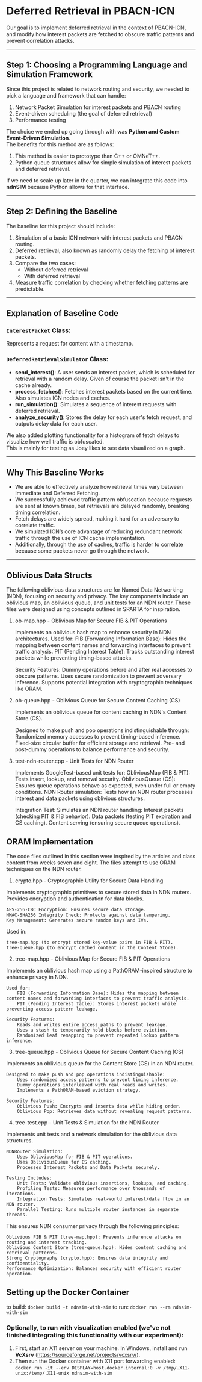 # Deferred Retrieval in PBACN-ICN

Our goal is to implement deferred retrieval in the context of PBACN-ICN, and modify how interest packets are fetched to obscure traffic patterns and prevent correlation attacks.

---

## Step 1: Choosing a Programming Language and Simulation Framework

Since this project is related to network routing and security, we needed to pick a language and framework that can handle:
1. Network Packet Simulation for interest packets and PBACN routing
2. Event-driven scheduling (the goal of deferred retrieval)
3. Performance testing

The choice we ended up going through with was **Python and Custom Event-Driven Simulation**.  
The benefits for this method are as follows:
1. This method is easier to prototype than C++ or OMNeT++.
2. Python queue structures allow for simple simulation of interest packets and deferred retrieval.

If we need to scale up later in the quarter, we can integrate this code into **ndnSIM** because Python allows for that interface.

---

## Step 2: Defining the Baseline

The baseline for this project should include:
1. Simulation of a basic ICN network with interest packets and PBACN routing.
2. Deferred retrieval, also known as randomly delay the fetching of interest packets.
3. Compare the two cases:
   - Without deferred retrieval
   - With deferred retrieval
4. Measure traffic correlation by checking whether fetching patterns are predictable.

---

## Explanation of Baseline Code

### `InterestPacket` Class:
Represents a request for content with a timestamp.

### `DeferredRetrievalSimulator` Class:
- **send_interest()**: A user sends an interest packet, which is scheduled for retrieval with a random delay. Given of course the packet isn't in the cache already.
- **process_fetches()**: Fetches interest packets based on the current time. Also simulates ICN nodes and caches.
- **run_simulation()**: Simulates a sequence of interest requests with deferred retrieval.
- **analyze_security()**: Stores the delay for each user's fetch request, and outputs delay data for each user.

We also added plotting functionality for a histogram of fetch delays to visualize how well traffic is obfuscated.  
This is mainly for testing as Joey likes to see data visualized on a graph.

---

## Why This Baseline Works

- We are able to effectively analyze how retrieval times vary between Immediate and Deferred Fetching.
- We successfully achieved traffic pattern obfuscation because requests are sent at known times, but retrievals are delayed randomly, breaking timing correlation.
- Fetch delays are widely spread, making it hard for an adversary to correlate traffic.
- We simulated ICN’s core advantage of reducing redundant network traffic through the use of ICN cache implementation.
- Additionally, through the use of caches, traffic is harder to correlate because some packets never go through the network.

---

## Oblivious Data Structs
The following oblivious data structures are for Named Data Networking (NDN), focusing on security and privacy. The key components include an oblivious map, an oblivious queue, and unit tests for an NDN router. These files were designed using concepts outlined in SPARTA for inspiration.

1. ob-map.hpp - Oblivious Map for Secure FIB & PIT Operations

    Implements an oblivious hash map to enhance security in NDN architectures.
    Used for:
        FIB (Forwarding Information Base): Hides the mapping between content names and forwarding interfaces to prevent traffic analysis.
        PIT (Pending Interest Table): Tracks outstanding interest packets while preventing timing-based attacks.
        
    Security Features:
        Dummy operations before and after real accesses to obscure patterns.
        Uses secure randomization to prevent adversary inference.
        Supports potential integration with cryptographic techniques like ORAM.

2. ob-queue.hpp - Oblivious Queue for Secure Content Caching (CS)

    Implements an oblivious queue for content caching in NDN's Content Store (CS).

    Designed to make push and pop operations indistinguishable through:
        Randomized memory accesses to prevent timing-based inference.
        Fixed-size circular buffer for efficient storage and retrieval.
        Pre- and post-dummy operations to balance performance and security.

3. test-ndn-router.cpp - Unit Tests for NDN Router

    Implements GoogleTest-based unit tests for:
        ObliviousMap (FIB & PIT): Tests insert, lookup, and removal security.
        ObliviousQueue (CS): Ensures queue operations behave as expected, even under full or empty conditions.
        NDN Router simulation: Tests how an NDN router processes interest and data packets using oblivious structures.

    Integration Test: Simulates an NDN router handling:
        Interest packets (checking PIT & FIB behavior).
        Data packets (testing PIT expiration and CS caching).
        Content serving (ensuring secure queue operations).

## ORAM Implementation
The code files outlined in this section were inspired by the articles and class content from weeks seven and eight. The files attempt to use ORAM techniques on the NDN router.

1. crypto.hpp - Cryptographic Utility for Secure Data Handling

Implements cryptographic primitives to secure stored data in NDN routers. Provides encryption and authentication for data blocks.

    AES-256-CBC Encryption: Ensures secure data storage.
    HMAC-SHA256 Integrity Check: Protects against data tampering.
    Key Management: Generates secure random keys and IVs.

Used in:

    tree-map.hpp (to encrypt stored key-value pairs in FIB & PIT).
    tree-queue.hpp (to encrypt cached content in the Content Store).

2. tree-map.hpp - Oblivious Map for Secure FIB & PIT Operations

Implements an oblivious hash map using a PathORAM-inspired structure to enhance privacy in NDN.

    Used for:
        FIB (Forwarding Information Base): Hides the mapping between content names and forwarding interfaces to prevent traffic analysis.
        PIT (Pending Interest Table): Stores interest packets while preventing access pattern leakage.

    Security Features:
        Reads and writes entire access paths to prevent leakage.
        Uses a stash to temporarily hold blocks before eviction.
        Randomized leaf remapping to prevent repeated lookup pattern inference.

3. tree-queue.hpp - Oblivious Queue for Secure Content Caching (CS)

Implements an oblivious queue for the Content Store (CS) in an NDN router.

    Designed to make push and pop operations indistinguishable:
        Uses randomized access patterns to prevent timing inference.
        Dummy operations interleaved with real reads and writes.
        Implements a PathORAM-based eviction strategy.

    Security Features:
        Oblivious Push: Encrypts and inserts data while hiding order.
        Oblivious Pop: Retrieves data without revealing request patterns.

4. tree-test.cpp - Unit Tests & Simulation for the NDN Router

Implements unit tests and a network simulation for the oblivious data structures.

    NDNRouter Simulation:
        Uses ObliviousMap for FIB & PIT operations.
        Uses ObliviousQueue for CS caching.
        Processes Interest Packets and Data Packets securely.

    Testing Includes:
        Unit Tests: Validate oblivious insertions, lookups, and caching.
        Profiling Tests: Measures performance over thousands of iterations.
        Integration Tests: Simulates real-world interest/data flow in an NDN router.
        Parallel Testing: Runs multiple router instances in separate threads.
        
This ensures NDN consumer privacy through the following principles:

    Oblivious FIB & PIT (tree-map.hpp): Prevents inference attacks on routing and interest tracking.
    Oblivious Content Store (tree-queue.hpp): Hides content caching and retrieval patterns.
    Strong Cryptography (crypto.hpp): Ensures data integrity and confidentiality.
    Performance Optimization: Balances security with efficient router operation.

## Setting up the Docker Container

to build:   `docker build -t ndnsim-with-sim`
to run:     `docker run --rm ndnsim-with-sim`

### Optionally, to run with visualization enabled (we've not finished integrating this functionality with our experiment):

1. First, start an X11 server on your machine. In Windows, install and run **VcXsrv** (https://sourceforge.net/projects/vcxsrv/).
2. Then run the Docker container with X11 port forwarding enabled:  
`docker run -it --env DISPLAY=host.docker.internal:0 -v /tmp/.X11-unix:/temp/.X11-unix ndnsim-with-sim`